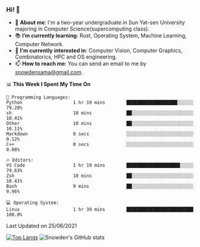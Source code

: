 ### Hi! 👋

+ :school: **About me**: I'm a two-year undergraduate in Sun Yat-sen University majoring in Computer Science(supercomputing class).
+ :books: **I’m currently learning**: Rust, Operating System, Machine Learning, Computer Network.
+ :lollipop: **I'm currently interested in**: Computer Vision, Computer Graphics, Combinatorics, HPC and OS engineering.
+ 📫 **How to reach me**: You can send an email to me by snowdensama@gmail.com.

<!--START_SECTION:waka-->
📊 **This Week I Spent My Time On** 

```text
💬 Programming Languages: 
Python                   1 hr 19 mins        ███████████████████░░░░░░   79.28% 
sh                       10 mins             ██░░░░░░░░░░░░░░░░░░░░░░░   10.41% 
Other                    10 mins             ██░░░░░░░░░░░░░░░░░░░░░░░   10.11% 
Markdown                 0 secs              ░░░░░░░░░░░░░░░░░░░░░░░░░   0.12% 
C++                      0 secs              ░░░░░░░░░░░░░░░░░░░░░░░░░   0.08%

🔥 Editors: 
VS Code                  1 hr 19 mins        ████████████████████░░░░░   79.63% 
Zsh                      10 mins             ██░░░░░░░░░░░░░░░░░░░░░░░   10.41% 
Bash                     9 mins              ██░░░░░░░░░░░░░░░░░░░░░░░   9.96%

💻 Operating System: 
Linux                    1 hr 39 mins        █████████████████████████   100.0%

```


 Last Updated on 25/06/2021
<!--END_SECTION:waka-->


[![Top Langs](https://github-readme-stats.vercel.app/api/top-langs/?username=lixk28&langs_count=8&layout=compact&hide_border=true)](https://github.com/lixk28/github-readme-stats)
![Snowden's GitHub stats](https://github-readme-stats.vercel.app/api?username=lixk28&show_icons=true&hide_border=true&count_private=true)



<!--
**lixk28/lixk28** is a ✨ _special_ ✨ repository because its `README.md` (this file) appears on your GitHub profile.

Here are some ideas to get you started:

- 🔭 I’m currently working on ...
- 🌱 I’m currently learning ...
- 👯 I’m looking to collaborate on ...
- 🤔 I’m looking for help with ...
- 💬 Ask me about ...
- 📫 How to reach me: ...
- 😄 Pronouns: ...
- ⚡ Fun fact: ...
  -->
